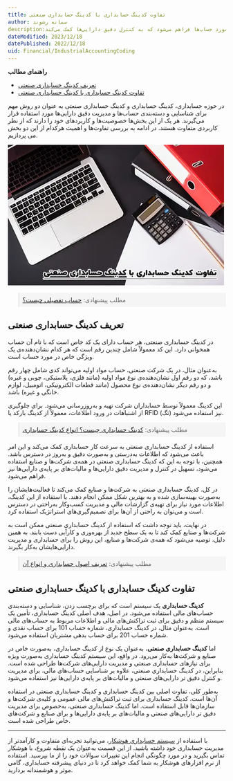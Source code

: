 ```yaml
---
title: تفاوت کدینگ حسابداری با کدینگ حسابداری صنعتی
author: سمانه رشوند  
description:در این مقاله به بررسی تفاوت‌ها و کاربردهای دو سیستم کدینگ حسابداری و حسابداری صنعتی پرداخته‌ایم. در حسابداری صنعتی، با استفاده از کدهای خاص، اطلاعات دقیق و به‌روز در مورد حساب‌ها فراهم می‌شود که به کنترل دقیق دارایی‌ها کمک می‌کند.
dateModified: 2023/12/18   
datePublished: 2022/12/18 
uid: Financial/IndustrialAccountingCoding
---
```

**راهنمای مطالب**
- [تعریف کدینگ حسابداری صنعتی](#تعریف-کدینگ-حسابداری-صنعتی)
- [تفاوت کدینگ حسابداری با کدینگ حسابداری صنعتی](#تفاوت-کدینگ-حسابداری-با-کدینگ-حسابداری-صنعتی)




در حوزه حسابداری، کدینگ حسابداری و کدینگ حسابداری صنعتی به عنوان دو روش مهم برای شناسایی و دسته‌بندی حساب‌ها و مدیریت دقیق دارایی‌ها مورد استفاده قرار می‌گیرند. هر یک از این بخش‌ها خصوصیت‌ها و کاربردهای خود را دارند که از نظر کاربردی متفاوت هستند. در ادامه به بررسی تفاوت‌ها و اهمیت هرکدام از این دو بخش می پردازیم.

![آشنایی با انبارداری و بررسی مهم ترین نکات آن](./Images/IndustrialAccountingCoding.webp)

<blockquote style="background-color:#f5f5f5; padding:0.5rem">
مطلب پیشنهادی: <a href="https://www.hooshkar.com/Wiki/Accounting/DetailedAccount" target="_blank">حساب تفصیلی چیست؟
</a></blockquote>

## تعریف کدینگ حسابداری صنعتی

در کدینگ حسابداری صنعتی، هر حساب دارای یک کد خاص است که با نام آن حساب همخوانی دارد. این کد معمولاً شامل چندین رقم است که هر کدام نشان‌دهنده‌ی یک ویژگی خاص در مورد حساب است. 

به‌عنوان مثال، در یک شرکت صنعتی، حساب مواد اولیه می‌تواند کدی شامل چهار رقم باشد، که دو رقم اول نشان‌دهنده‌ی نوع مواد اولیه (مانند فلزی، پلاستیکی، چوبی و غیره) و دو رقم دیگر نشان‌دهنده‌ی نوع محصول (مانند قطعات الکترونیکی، اتومبیل، لوازم خانگی و غیره) باشد.

این کدینگ معمولاً توسط حسابداران شرکت تهیه و به‌روزرسانی می‌شود. برای جلوگیری از اشتباهات در ورود اطلاعات، معمولاً از کدینگ بارکد یا RFID (تگ) نیز استفاده می‌شود.

<blockquote style="background-color:#f5f5f5; padding:0.5rem">
مطلب پیشنهادی: <a href="https://www.hooshkar.com/Wiki/Accounting/FinancialCoding" target="_blank">کدینگ حسابداری چیست؟ انواع کدینگ حسابداری
</a></blockquote>

استفاده از کدینگ حسابداری صنعتی به‌ سرعت کار حسابداری کمک می‌کند و این امر باعث می‌شود که اطلاعات به‌درستی و به‌صورت دقیق و به‌روز در دسترس باشد. همچنین، با توجه به این که کدینگ حسابداری صنعتی در همه‌ی
شرکت‌ها و صنایع استفاده می‌شود، تسهیل در کنترل و مدیریت دقیق دارایی‌ها و مالیات‌های بر پایه‌ی دارایی‌ها نیز فراهم می‌شود.

در کل، کدینگ حسابداری صنعتی به شرکت‌ها و صنایع کمک می‌کند تا فعالیت‌هایشان را به‌صورت بهینه‌سازی شده و به بهترین شکل ممکن انجام دهند. با استفاده از این کدینگ، اطلاعات مورد نیاز برای تهیه‌ی گزارشات مالی و مدیریت کسب‌وکار به‌راحتی در دسترس است و می‌توان به راحتی از آن‌ها برای تصمیم‌گیری‌های استراتژیک استفاده کرد.

در نهایت، باید توجه داشت که استفاده از کدینگ حسابداری صنعتی ممکن است به شرکت‌ها و صنایع کمک کند تا به یک سطح جدید از بهره‌وری و کارآیی دست یابند. به همین دلیل، توصیه می‌شود که همه‌ی شرکت‌ها و صنایع، این روش را برای حسابداری و مدیریت دارایی‌هایشان به‌کار بگیرند.


<blockquote style="background-color:#f5f5f5; padding:0.5rem">
مطلب پیشنهادی: <a href="https://www.hooshkar.com/Wiki/Financial/AccountingPrinciples" target="_blank">تعریف اصول حسابداری و انواع آن
</a></blockquote>


## تفاوت کدینگ حسابداری با کدینگ حسابداری صنعتی

**کدینگ حسابداری** یک سیستم است که برای برچسب زدن، شناسایی و دسته‌بندی حساب‌های مالی استفاده می‌شود. در اصل، هدف اصلی کدینگ حسابداری، تأمین یک سیستم منظم و دقیق برای ثبت تراکنش‌های مالی و اطلاعات مربوط به حساب‌های مالی است. به‌عنوان مثال، در کدینگ حسابداری، شماره حساب 101 برای حساب نقدی و شماره حساب 201 برای حساب بدهی مشتریان استفاده می‌شود.

اما **کدینگ حسابداری صنعتی**، به‌عنوان یک نوع از کدینگ حسابداری، به‌صورت خاص در صنایع و شرکت‌ها به‌کار می‌رود. در واقع، این سیستم کدینگ حسابداری به‌صورت ویژه برای نیازهای حسابداری صنعتی و مدیریت دارایی‌های شرکت‌ها طراحی شده است. بنابراین، در کدینگ حسابداری صنعتی، علاوه بر شناسایی حساب‌های مالی، برای مدیریت و کنترل دقیق تر دارایی‌های صنعتی و مالیات‌های بر پایه‌ی دارایی‌ها نیز استفاده می‌شود.

به‌طور کلی، تفاوت اصلی بین کدینگ حسابداری و کدینگ حسابداری صنعتی در استفاده آن‌ها است. کدینگ حسابداری برای ثبت تراکنش‌های مالی عمومی و کلیه‌ی شرکت‌ها و سازمان‌ها قابل استفاده است. اما کدینگ حسابداری صنعتی، به‌خصوص برای مدیریت دقیق تر دارایی‌های صنعتی و مالیات‌های بر پایه‌ی دارایی‌ها و برای صنایع و شرکت‌های خاص طراحی شده است.

--------
با استفاده از <a href="https://www.hooshkar.com/Software/Sayan/Module/Accounting" target="_blank">سیستم حسابداری هوشکار</a>، می‌توانید تجربه‌ای متفاوت و کارآمدتر از مدیریت حسابداری خود داشته باشید. از این قسمت به‌عنوان یک نقطه شروع، با هوشکار تماس بگیرید و در مورد چگونگی انجام این تغییرات سوالات خود را از ما بپرسید. استفاده از نرم افزارهای هوشکار به شما کمک خواهد کرد تا در دنیای پیشرفته حسابداری، گامی موثر و هوشمندانه بردارید.